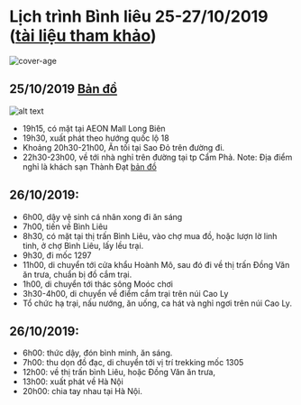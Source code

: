 # Lịch trình Bình liêu 25-27/10/2019 ([tài liệu tham khảo](https://wetrek.vn/bai-viet-thanh-vien/kham-pha-binh-lieu-trekking-cam-trai-giua-dong-lau-dang-hot-ran-ran.htm))
![cover-age](https://i.ytimg.com/vi/RO2xne5P-Xc/maxresdefault.jpg)

## 25/10/2019 [Bản đồ](https://www.google.com/maps/dir/AEON+MALL+Long+Bi%C3%AAn,+%C4%90%C6%B0%E1%BB%9Dng+C%E1%BB%95+Linh,+Long+Bi%C3%AAn,+H%C3%A0+N%E1%BB%99i/Kh%C3%A1ch+S%E1%BA%A1n+Th%C3%A0nh+%C4%90%E1%BA%A1t,+M%C3%B4ng+D%C6%B0%C6%A1ng,+C%E1%BA%A9m+Ph%E1%BA%A3,+Qu%E1%BA%A3ng+Ninh,+Vi%E1%BB%87t+Nam/@20.9606571,106.3058201,10z/data=!4m17!4m16!1m5!1m1!1s0x3135a96abb995685:0x53e69c6308f184c1!2m2!1d105.8989238!2d21.0268814!1m5!1m1!1s0x314b024925da4da5:0x961f4004ec7d73b2!2m2!1d107.3291114!2d21.0728057!2m1!1b1!3e0!5i1)
![alt text](https://lh3.googleusercontent.com/wUB3a-mgp_nfZVHIWI_Ox0enlROo9Lik03AstPppmlPVAG08-MsM5NF83p2WgK_oCy-ORBVQLwzVH-a_t5lxJJqsM2x5QdmJfaNAQPbtkXdNzRdE9iJ4Hg8BYqcnW6GM4rI_MRJ4OaH0wADc6hQouo6pExYmKClPbx5NwEbvtT7gH1MV6lcmPP4Of0EvXc2nzpb7UoADIJH3XacKYoXB9qfd5qLXWqkqlIh5utpOE-6HbBrun5HruzQCoRgZlIjgDedz3xE6521iumOcC_xKV-14qQjQzWi5GoqfFW9XgfKVxsNM4l6Ao98H2_EpPw-Sjayw56Pw5MKrm0Ghh1AZUFuqBAyzcvpeLrI-Y6Dg1INgS8-9_s_jXI2N-oQXu2Dyz3ilfZUGhNMJac2eSeAKX7i0cfMqNX__RshkWIe3aQhU-Ee5UoKPIsbU6ZJXYgFgACWwNd2PPZwdAmS4uOLI1ddkoJA2w3O81wTDPfRyOdJVimpScYT1LlrocKsMSLunBQDAPcT7aFhe6EADk5cu7ZQQU337yB4O0IXA6fJRhtkWgjGCylPciVI2VF3GsgREVOy-V3voaXcIY_YDFFvwqZgqZur9SGyRA1g69tw0LQpxfmREye8C2mX5IMaY7HUVSE_5FdghH_ueHKEp4MA_HaXVFmdsZ4LqcaRtppl_3ZWBwEU6e_vfTA=w597-h488-no)
- 19h15, có mặt  tại AEON Mall Long Biên
- 19h30, xuất phát theo hướng quốc lộ 18
- Khoảng 20h30-21h00, Ăn tối tại Sao Đỏ trên đường đi.
- 22h30-23h00, về tới nhà nghỉ trên đường tại tp Cẩm Phả.
Note: Địa điểm nghỉ là khách sạn Thành Đạt [bản đồ](https://www.google.com/maps/place/Kh%C3%A1ch+S%E1%BA%A1n+Th%C3%A0nh+%C4%90%E1%BA%A1t/@20.9606571,106.3058201,10z/data=!4m5!3m4!1s0x314b024925da4da5:0x961f4004ec7d73b2!8m2!3d21.0728057!4d107.3291114)
   
   
## 26/10/2019: 
- 6h00, dậy vệ sinh cá nhân xong đi ăn sáng
- 7h00, tiến về Bình Liêu
- 8h30, có mặt tại thị trấn Bình Liêu, vào chợ mua đồ, hoặc lượn lờ linh tinh, ở chợ Bình Liêu, lấy lều trại.
- 9h30, đi mốc 1297
- 11h00, di chuyển tới cửa khẩu Hoành Mô, sau đó đi về thị trấn Đồng Văn ăn trưa, chuẩn bị đồ cắm trại.
- 1h00, di chuyển tới thác sông Moóc chơi
- 3h30-4h00, di chuyển về điểm cắm trại trên núi Cao Ly
- Tổ chức hạ trại, nấu nướng, ăn uống, ca hát và nghỉ ngơi trên núi Cao Ly.

## 26/10/2019: 
- 6h00: thức dậy, đón bình minh, ăn sáng.
- 7h00: thu dọn đồ đạc, di chuyển tới vị trí trekking mốc 1305
- 12h00: về thị trấn bình Liêu, hoặc Đồng Văn ăn trưa,
- 13h00: xuất phát về Hà Nội
- 20h00: chia tay nhau tại Hà Nội.
